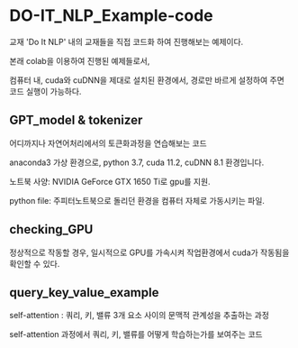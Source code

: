 # DO-IT_NLP_Example-code
교재 'Do It NLP' 내의 교재들을 직접 코드화 하여 진행해보는 예제이다.

본래 colab을 이용하여 진행된 예제들로서,

컴퓨터 내, cuda와 cuDNN을 제대로 설치된 환경에서,
경로만 바르게 설정하여 주면 코드 실행이 가능하다.


## GPT_model & tokenizer
어디까지나 자연어처리에서의 토큰화과정을 연습해보는 코드

anaconda3 가상 환경으로, python 3.7, cuda 11.2, cuDNN 8.1 환경입니다.

노트북 사양: NVIDIA GeForce GTX 1650 Ti로 gpu를 지원.

python file: 주피터노트북으로 돌리던 환경을 컴퓨터 자체로 가동시키는 파일.


## checking_GPU
정상적으로 작동할 경우, 일시적으로 GPU를 가속시켜 작업환경에서 cuda가 작동됨을 확인할 수 있다.


## query_key_value_example
self-attention : 쿼리, 키, 밸류 3개 요소 사이의 문맥적 관계성을 추출하는 과정

self-attention 과정에서 쿼리, 키, 밸류를 어떻게 학습하는가를 보여주는 코드
